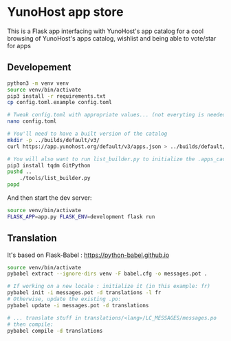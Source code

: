 # YunoHost app store

This is a Flask app interfacing with YunoHost's app catalog for a cool browsing of YunoHost's apps catalog, wishlist and being able to vote/star for apps

## Developement

```bash
python3 -m venv venv
source venv/bin/activate
pip3 install -r requirements.txt
cp config.toml.example config.toml

# Tweak config.toml with appropriate values... (not everyting is needed for the base features to work)
nano config.toml

# You'll need to have a built version of the catalog
mkdir -p ../builds/default/v3/
curl https://app.yunohost.org/default/v3/apps.json > ../builds/default/v3/apps.json

# You will also want to run list_builder.py to initialize the .apps_cache (at least for a few apps, you can Ctrl+C after a while)
pip3 install tqdm GitPython
pushd ..
    ./tools/list_builder.py
popd
```

And then start the dev server:

```bash
source venv/bin/activate
FLASK_APP=app.py FLASK_ENV=development flask run
```

## Translation

It's based on Flask-Babel : <https://python-babel.github.io>

```bash
source venv/bin/activate
pybabel extract --ignore-dirs venv -F babel.cfg -o messages.pot .

# If working on a new locale : initialize it (in this example: fr)
pybabel init -i messages.pot -d translations -l fr
# Otherwise, update the existing .po:
pybabel update -i messages.pot -d translations

# ... translate stuff in translations/<lang>/LC_MESSAGES/messages.po
# then compile:
pybabel compile -d translations
```
